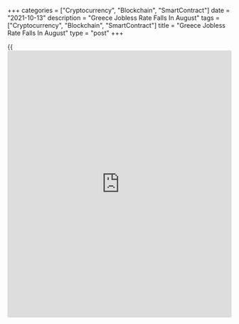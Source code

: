 +++
categories = ["Cryptocurrency", "Blockchain", "SmartContract"]
date = "2021-10-13"
description = "Greece Jobless Rate Falls In August"
tags = ["Cryptocurrency", "Blockchain", "SmartContract"]
title = "Greece Jobless Rate Falls In August"
type = "post"
+++

{{<iframe id="large-banner" src="https://www.bounty.group/#slide=1.0" width="100%" height="600" scrolling="no" style="border: 0px solid rgb(216, 221, 230); border-radius: 3px;">}}

Greece's jobless rate decreased marginally in August, figures from the
Hellenic Statistical Authority showed on Wednesday.

The jobless rate fell to 13.9 percent in August from 14.0 percent in
July. In the same month last year, unemployment rate was 16.9 percent.

The number of unemployed decreased by 128,293 persons to 655,644 in
August from 783,937 in the previous year.

The youth unemployment rate, which is applied to the 15-24 age group,
declined to 33.9 percent in August from 38.8 percent in the same month
last year.

The employment increased by 226,985 to 4.07 million persons in August
from 3.84 million a year ago.

For comments and feedback [contact](https://www.playgroundfx.com/contact/): editorial@rtt[news](https://www.letsplayfx.com/blog/forex-news-website/).com

[Economic News][1]

 **What parts of the world are seeing the best (and worst) economic
performances lately? Click[here][2] to check out our [Econ Scorecard][2]
and find out! See up-to-the-moment [ranking](https://www.playgroundfx.com/blog/crypto-exchange-ranking/)s for the best and worst
performers in [GDP][3], [unemployment rate][4], [inflation][5] and much
more.**

   1. www.rtt[news](https://www.letsplayfx.com/blog/forex-news-website/).com/Content/EconomicNews.aspx
   2. www.rtt[news](https://www.letsplayfx.com/blog/forex-news-website/).com/economic-scorecard/world-rank/unemployment-rate/highest-performance.aspx
   3. www.rtt[news](https://www.letsplayfx.com/blog/forex-news-website/).com/economic-scorecard/world-rank/GDP/highest-performance.aspx
   4. www.rtt[news](https://www.letsplayfx.com/blog/forex-news-website/).com/economic-scorecard/world-rank/unemployment-rate/lowest-performance.aspx
   5. www.rtt[news](https://www.letsplayfx.com/blog/forex-news-website/).com/economic-scorecard/world-rank/CPI/highest-performance.aspx